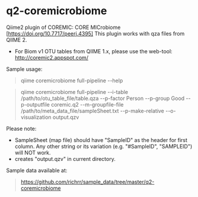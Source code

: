 # q2-coremicrobiome
Qiime2 plugin of COREMIC: CORE MICrobiome [https://doi.org/10.7717/peerj.4395]
This plugin works with qza files from QIIME 2.

* For Biom v1 OTU tables from QIIME 1.x, please use the web-tool: http://coremic2.appspot.com/


Sample usage:
> qiime coremicrobiome full-pipeline --help

> qiime coremicrobiome full-pipeline --i-table /path/to/otu_table_file/table.qza --p-factor Person --p-group Good --p-outputfile coremic.q2 --m-groupfile-file /path/to/meta_data_file/sampleSheet.txt --p-make-relative --o-visualization output.qzv

Please note:
- SampleSheet (map file) should have "SampleID" as the header for first column. Any other string or its variation (e.g. "#SampleID", "SAMPLEID") will NOT work.
- creates "output.qzv" in current directory.


Sample data available at:
> https://github.com/richrr/sample_data/tree/master/q2-coremicrobiome
